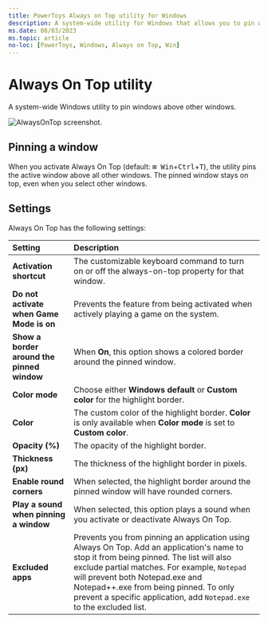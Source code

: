 ```yaml
---
title: PowerToys Always on Top utility for Windows
description: A system-wide utility for Windows that allows you to pin windows to the top of your screen.
ms.date: 08/03/2023
ms.topic: article
no-loc: [PowerToys, Windows, Always on Top, Win]
---
```


# Always On Top utility

A system-wide Windows utility to pin windows above other windows.

![AlwaysOnTop screenshot.](../images/pt-always-on-top.png)

## Pinning a window

When you activate Always On Top (default: <kbd>⊞ Win</kbd>+<kbd>Ctrl</kbd>+<kbd>T</kbd>), the utility pins the active window above all other windows. The pinned window stays on top, even when you select other windows.

## Settings

Always On Top has the following settings:

| Setting | Description |
| :--- | :--- |
| **Activation shortcut** | The customizable keyboard command to turn on or off the always-on-top property for that window. |
| **Do not activate when Game Mode is on** | Prevents the feature from being activated when actively playing a game on the system. |
| **Show a border around the pinned window** | When **On**, this option shows a colored border around the pinned window.  |
| **Color mode** | Choose either **Windows default** or **Custom color** for the highlight border. |
| **Color** | The custom color of the highlight border. **Color** is only available when **Color mode** is set to **Custom color**. |
| **Opacity (%)** | The opacity of the highlight border. |
| **Thickness (px)** | The thickness of the highlight border in pixels. |
| **Enable round corners** | When selected, the highlight border around the pinned window will have rounded corners.  |
| **Play a sound when pinning a window** | When selected, this option plays a sound when you activate or deactivate Always On Top. |
| **Excluded apps** | Prevents you from pinning an application using Always On Top. Add an application's name to stop it from being pinned. The list will also exclude partial matches. For example, `Notepad` will prevent both Notepad.exe and Notepad++.exe from being pinned. To only prevent a specific application, add `Notepad.exe` to the excluded list. |